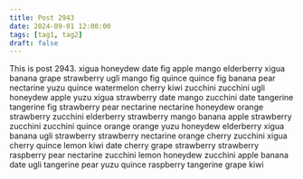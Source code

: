 ```yaml
---
title: Post 2943
date: 2024-09-01 12:00:00
tags: [tag1, tag2]
draft: false
---
```

This is post 2943.
xigua
honeydew
date
fig
apple
mango
elderberry
xigua
banana
grape
strawberry
ugli
mango
fig
quince
quince
fig
banana
pear
nectarine
yuzu
quince
watermelon
cherry
kiwi
zucchini
zucchini
ugli
honeydew
apple
yuzu
xigua
strawberry
date
mango
zucchini
date
tangerine
tangerine
fig
strawberry
pear
nectarine
nectarine
honeydew
orange
strawberry
zucchini
elderberry
strawberry
mango
banana
apple
strawberry
zucchini
zucchini
quince
orange
orange
yuzu
honeydew
elderberry
xigua
banana
ugli
strawberry
strawberry
nectarine
orange
cherry
zucchini
xigua
cherry
quince
lemon
kiwi
date
cherry
grape
strawberry
strawberry
raspberry
pear
nectarine
zucchini
lemon
honeydew
zucchini
apple
banana
date
ugli
tangerine
pear
yuzu
quince
raspberry
tangerine
grape
kiwi
